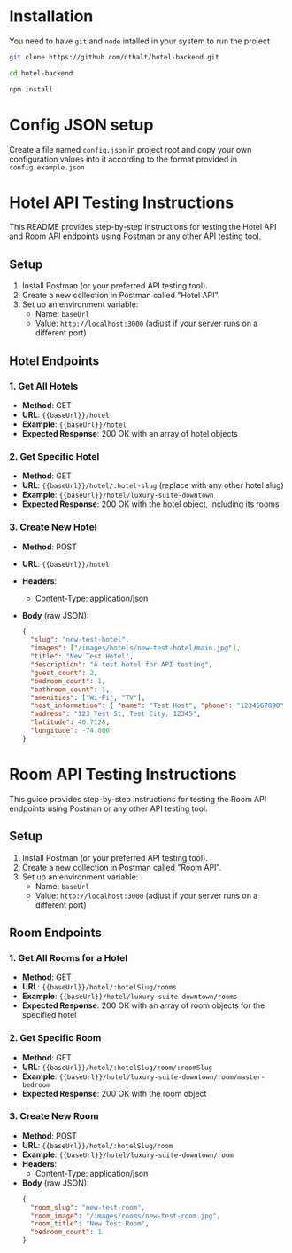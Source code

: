 # Installation

You need to have `git` and `node` intalled in your system to run the project

```bash
git clone https://github.com/nthalt/hotel-backend.git
```

```bash
cd hotel-backend
```

```bash
npm install
```

# Config JSON setup

Create a file named `config.json` in project root and copy your own configuration values into it according to the format provided in `config.example.json`

# Hotel API Testing Instructions

This README provides step-by-step instructions for testing the Hotel API and Room API endpoints using Postman or any other API testing tool.

## Setup

1. Install Postman (or your preferred API testing tool).
2. Create a new collection in Postman called "Hotel API".
3. Set up an environment variable:
   - Name: `baseUrl`
   - Value: `http://localhost:3000` (adjust if your server runs on a different port)

## Hotel Endpoints

### 1. Get All Hotels

- **Method**: GET
- **URL**: `{{baseUrl}}/hotel`
- **Example**: `{{baseUrl}}/hotel`
- **Expected Response**: 200 OK with an array of hotel objects

### 2. Get Specific Hotel

- **Method**: GET
- **URL**: `{{baseUrl}}/hotel/:hotel-slug` (replace with any other hotel slug)
- **Example**: `{{baseUrl}}/hotel/luxury-suite-downtown`
- **Expected Response**: 200 OK with the hotel object, including its rooms

### 3. Create New Hotel

- **Method**: POST
- **URL**: `{{baseUrl}}/hotel`
- **Headers**:
  - Content-Type: application/json
- **Body** (raw JSON):

  ```json
  {
    "slug": "new-test-hotel",
    "images": ["/images/hotels/new-test-hotel/main.jpg"],
    "title": "New Test Hotel",
    "description": "A test hotel for API testing",
    "guest_count": 2,
    "bedroom_count": 1,
    "bathroom_count": 1,
    "amenities": ["Wi-Fi", "TV"],
    "host_information": { "name": "Test Host", "phone": "1234567890" },
    "address": "123 Test St, Test City, 12345",
    "latitude": 40.7128,
    "longitude": -74.006
  }
  ```

# Room API Testing Instructions

This guide provides step-by-step instructions for testing the Room API endpoints using Postman or any other API testing tool.

## Setup

1. Install Postman (or your preferred API testing tool).
2. Create a new collection in Postman called "Room API".
3. Set up an environment variable:
   - Name: `baseUrl`
   - Value: `http://localhost:3000` (adjust if your server runs on a different port)

## Room Endpoints

### 1. Get All Rooms for a Hotel

- **Method**: GET
- **URL**: `{{baseUrl}}/hotel/:hotelSlug/rooms`
- **Example**: `{{baseUrl}}/hotel/luxury-suite-downtown/rooms`
- **Expected Response**: 200 OK with an array of room objects for the specified hotel

### 2. Get Specific Room

- **Method**: GET
- **URL**: `{{baseUrl}}/hotel/:hotelSlug/room/:roomSlug`
- **Example**: `{{baseUrl}}/hotel/luxury-suite-downtown/room/master-bedroom`
- **Expected Response**: 200 OK with the room object

### 3. Create New Room

- **Method**: POST
- **URL**: `{{baseUrl}}/hotel/:hotelSlug/room`
- **Example**: `{{baseUrl}}/hotel/luxury-suite-downtown/room`
- **Headers**:
  - Content-Type: application/json
- **Body** (raw JSON):
  ```json
  {
    "room_slug": "new-test-room",
    "room_image": "/images/rooms/new-test-room.jpg",
    "room_title": "New Test Room",
    "bedroom_count": 1
  }
  ```
